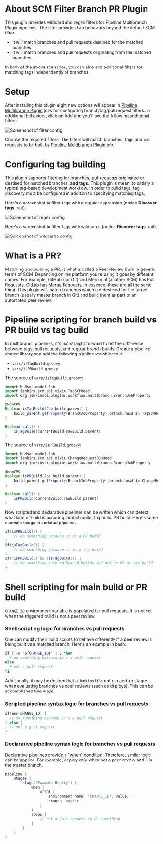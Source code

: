 # About SCM Filter Branch PR Plugin

This plugin provides wildcard and regex filters for Pipeline Multibranch Plugin
pipelines.  The filter provides two behaviors beyond the default SCM filter

* It will match branches and pull requests destined for the matched
  branches.
* It will match branches and pull requests originating from the matched
  branches.

In both of the above scenarios, you can also add additional filters for matching
tags independently of branches.

# Setup

After installing this plugin eight new options will appear in [Pipeline
Multibranch Plugin][multibranch-pipeline] jobs for configuring branch/tag/pull request filters.
In additional behaviors, click on Add and you'll see the following additional
filters:

![Screenshot of filter config][screenshot-config]

Choose the required filters.  The filters will match branches, tags and pull requests to be built by [Pipeline Multibranch
Plugin][multibranch-pipeline] job.

# Configuring tag building

This plugin supports filtering for branches, pull requests originated or destined for
matched branches, **and tags**.  This plugin is meant to satisfy a typical
tag-based development workflow.  In order to build tags, tag discovery must be
configured in addition to specifying matching tags.

Here's a screenshot to filter tags with a regular expression (notice **Discover
tags** trait).

![Screenshot of regex config][screenshot-regex]

Here's a screenshot to filter tags with wildcards (notice **Discover tags**
trait).

![Screenshot of wildcards config][screenshot-wildcards]

# What is a PR?

Matching and building a PR, is what is called a Peer Review build in generic
terms of SCM.  Depending on the platform you're using it goes by different
names.  For example, GitHub (for Git) and Mercurial (another SCM) has Pull
Requests.  GitLab has Merge Requests.  In essence, these are all the same thing.
This plugin will match branches which are destined for the target branch
(usually master branch in Git) and build them as part of an automated peer
review.

# Pipeline scripting for branch build vs PR build vs tag build

In multibranch pipelines, it's not straight forward to tell the difference
between tags, pull requests, and regular branch builds.  Create a pipeline
shared library and add the following pipeline variables to it.

* `vars/isTagBuild.groovy`
* `vars/isPRBuild.groovy`

The source of `vars/isTagBuild.groovy`:

```groovy
import hudson.model.Job
import jenkins.scm.api.mixin.TagSCMHead
import org.jenkinsci.plugins.workflow.multibranch.BranchJobProperty

@NonCPS
Boolean isTagBuild(Job build_parent) {
    build_parent.getProperty(BranchJobProperty).branch.head in TagSCMHead
}

Boolean call() {
    isTagBuild(currentBuild.rawBuild.parent)
}
```

The source of `vars/isPRBuild.groovy`:

```groovy
import hudson.model.Job
import jenkins.scm.api.mixin.ChangeRequestSCMHead
import org.jenkinsci.plugins.workflow.multibranch.BranchJobProperty

@NonCPS
Boolean isPRBuild(Job build_parent) {
    build_parent.getProperty(BranchJobProperty).branch.head in ChangeRequestSCMHead
}

Boolean call() {
    isPRBuild(currentBuild.rawBuild.parent)
}
```

Now scripted and declarative pipelines can be written which can detect what
kind of build is occuring: branch build, tag build, PR build.  Here's some
example usage in scripted pipeline.

```groovy
if(isPRBuild()) {
    // do something because it is a PR build
}
if(isTagBuild()) {
    // do something because it is a tag build
}
if(!isPRBuild() && !isTagBuild()) {
    // do something only on branch builds and not on PR or tag build
}
```

# Shell scripting for main build or PR build

`CHANGE_ID` environment variable is populated for pull requests.  It is not set
when the triggered build is not a peer review.

### Shell scripting logic for branches vs pull requests

One can modify their build scripts to behave differently if a peer review is
being built vs a matched branch.  Here's an example in bash:

```bash
if [ -n "${CHANGE_ID}" ] ; then
  # do something because it's a pull request
else
  # not a pull request
fi
```

Additionally, it may be desired that a `Jenkinsfile` not run certain stages
when evaluating branches vs peer reviews (such as deploys).  This can be
accomplished two ways.

### Scripted pipeline syntax logic for branches vs pull requests

```groovy
if(env.CHANGE_ID) {
  // do something because it's a pull request
} else {
  // not a pull request
}
```

### Declarative pipeline syntax logic for branches vs pull requests

[Declarative pipelines provide a "when" condition][declarative-when].
Therefore, similar logic can be applied.  For example, deploy only when not a
peer review and it is the master branch.

```groovy
pipeline {
    stages {
        stage('Example Deploy') {
            when {
                allOf {
                    environment name: 'CHANGE_ID', value: ''
                    branch 'master'
                }
            }
            steps {
                // not a pull request so do something
            }
        }
    }
}
```

[declarative-when]: https://jenkins.io/doc/book/pipeline/syntax/#when
[multibranch-pipeline]: https://wiki.jenkins.io/display/JENKINS/Pipeline+Multibranch+Plugin
[screenshot-config]: https://github.com/jenkinsci/scm-filter-branch-pr-plugin/raw/master/docs/images/screenshot-config.png
[screenshot-regex]: https://github.com/jenkinsci/scm-filter-branch-pr-plugin/raw/master/docs/images/screenshot-regex.png
[screenshot-wildcards]: https://github.com/jenkinsci/scm-filter-branch-pr-plugin/raw/master/docs/images/screenshot-wildcards.png
